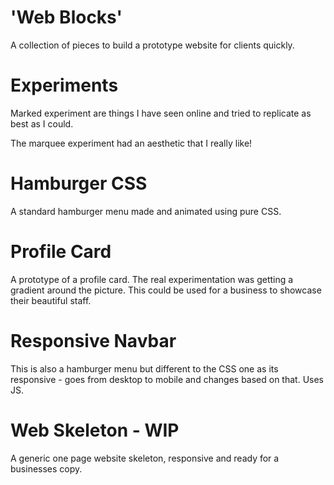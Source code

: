 # 'Web Blocks'

A collection of pieces to build a prototype website for clients quickly.

# Experiments

Marked experiment are things I have seen online and tried to replicate as best as I could. 

The marquee experiment had an aesthetic that I really like!

# Hamburger CSS
A standard hamburger menu made and animated using pure CSS.

# Profile Card
A prototype of a profile card. The real experimentation was getting a gradient around the picture. This could be used for a business to showcase their beautiful staff.

# Responsive Navbar 
This is also a hamburger menu but different to the CSS one as its responsive - goes from desktop to mobile and changes based on that. Uses JS.

# Web Skeleton - WIP

A generic one page website skeleton, responsive and ready for a businesses copy. 